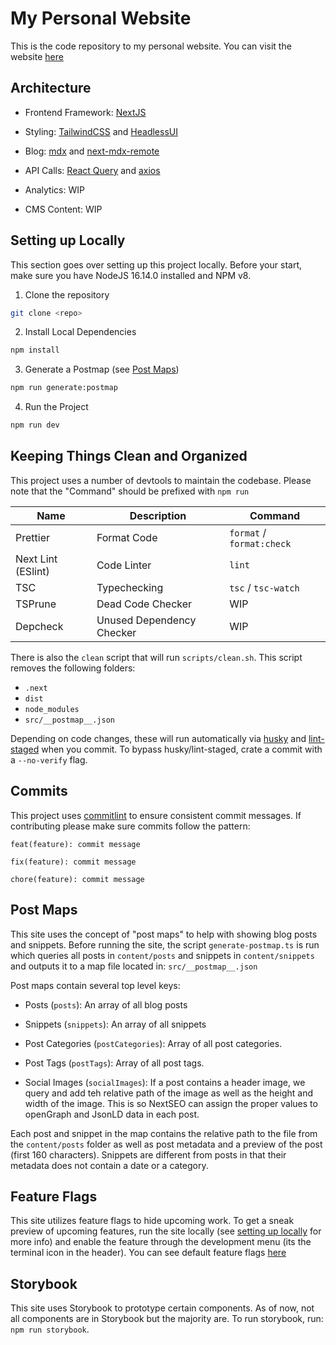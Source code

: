 # My Personal Website

This is the code repository to my personal website. You can visit the website [here](https://sunny.gg)

## Architecture

- Frontend Framework: [NextJS](https://nextjs.org)

- Styling: [TailwindCSS](https://tailwindcss.com/) and [HeadlessUI](https://headlessui.com/)

- Blog: [mdx](https://mdxjs.com/) and [next-mdx-remote](https://github.com/hashicorp/next-mdx-remote)

- API Calls: [React Query](https://react-query-v3.tanstack.com/) and [axios](https://axios-http.com/)

- Analytics: WIP

- CMS Content: WIP

## Setting up Locally

This section goes over setting up this project locally. Before your start, make sure you have NodeJS 16.14.0 installed and NPM v8.

1.  Clone the repository

```bash
git clone <repo>
```

2. Install Local Dependencies

```bash
npm install
```

3. Generate a Postmap (see [Post Maps](#post-maps))

```bash
npm run generate:postmap
```

4. Run the Project

```bash
npm run dev
```

## Keeping Things Clean and Organized

This project uses a number of devtools to maintain the codebase. Please note that the "Command" should be prefixed with `npm run`

| Name               | Description               | Command                   |
| ------------------ | ------------------------- | ------------------------- |
| Prettier           | Format Code               | `format` / `format:check` |
| Next Lint (ESlint) | Code Linter               | `lint`                    |
| TSC                | Typechecking              | `tsc` / `tsc-watch`       |
| TSPrune            | Dead Code Checker         | WIP                       |
| Depcheck           | Unused Dependency Checker | WIP                       |

There is also the `clean` script that will run `scripts/clean.sh`. This script removes the following folders:

- `.next`
- `dist`
- `node_modules`
- `src/__postmap__.json`

Depending on code changes, these will run automatically via [husky](https://www.npmjs.com/package/husky) and [lint-staged](https://www.npmjs.com/package/lint-staged) when you commit. To bypass husky/lint-staged, crate a commit with a `--no-verify` flag.

## Commits

This project uses [commitlint](https://commitlint.js.org/#/) to ensure consistent commit messages. If contributing please make sure commits follow the pattern:

```plaintext
feat(feature): commit message

fix(feature): commit message

chore(feature): commit message

```

## Post Maps

This site uses the concept of "post maps" to help with showing blog posts and snippets. Before running the site, the script `generate-postmap.ts` is run which queries all posts in `content/posts` and snippets in `content/snippets` and outputs it to a map file located in: `src/__postmap__.json`

Post maps contain several top level keys:

- Posts (`posts`): An array of all blog posts

- Snippets (`snippets`): An array of all snippets

- Post Categories (`postCategories`): Array of all post categories.

- Post Tags (`postTags`): Array of all post tags.

- Social Images (`socialImages`): If a post contains a header image, we query and add teh relative path of the image as well as the height and width of the image. This is so NextSEO can assign the proper values to openGraph and JsonLD data in each post.

Each post and snippet in the map contains the relative path to the file from the `content/posts` folder as well as post metadata and a preview of the post (first 160 characters). Snippets are different from posts in that their metadata does not contain a date or a category.

## Feature Flags

This site utilizes feature flags to hide upcoming work. To get a sneak preview of upcoming features, run the site locally (see [setting up locally](#setting-up-locally) for more info) and enable the feature through the development menu (its the terminal icon in the header). You can see default feature flags [here](https://github.com/sgolovine/sunny.gg/blob/main/src/config/defaultFeatures.ts)

## Storybook

This site uses Storybook to prototype certain components. As of now, not all components are in Storybook but the majority are. To run storybook, run: `npm run storybook`.
